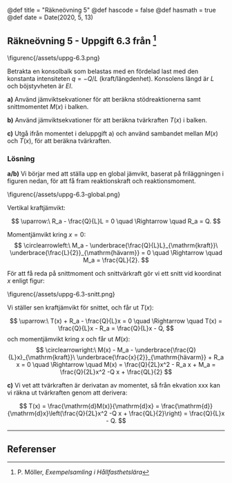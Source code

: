 @def title = "Räkneövning 5"
@def hascode = false
@def hasmath = true
@def date = Date(2020, 5, 13)

## Räkneövning 5 - Uppgift 6.3 från [^moller]

\figurenc{/assets/uppg-6.3.png}

Betrakta en konsolbalk som belastas med en fördelad last med den konstanta intensiteten $q = -Q/L$ (kraft/längdenhet). Konsolens längd är $L$ och böjstyvheten är $EI$.

**a)** Använd jämviktsekvationer för att beräkna stödreaktionerna samt snittmomentet $M(x)$ i balken.

**b)** Använd jämviktsekvationer för att beräkna tvärkraften $T(x)$ i balken.

**c)** Utgå ifrån momentet i deluppgift a) och använd sambandet mellan $M(x)$ och $T(x)$, för att beräkna tvärkraften.

### Lösning

**a/b)**
Vi börjar med att ställa upp en global jämvikt, baserat på friläggningen i figuren nedan, för att få fram reaktionskraft och reaktionsmoment.

\figurenc{/assets/uppg-6.3-global.png}

Vertikal kraftjämvikt:

$$
\uparrow:\ R_a - \frac{Q}{L}L = 0 \quad \Rightarrow \quad R_a = Q.
$$

Momentjämvikt kring $x = 0$:
$$
\circlearrowleft:\ M_a - \underbrace{\frac{Q}{L}L}_{\mathrm{kraft}}\ \underbrace{\frac{L}{2}}_{\mathrm{hävarm}} = 0 \quad \Rightarrow \quad M_a = \frac{QL}{2}.
$$

För att få reda på snittmoment och snittvärkraft gör vi ett snitt vid koordinat $x$ enligt figur:

\figurenc{/assets/uppg-6.3-snitt.png}

Vi ställer sen kraftjämvikt för snittet, och får ut $T(x)$:

$$
\uparrow:\ T(x) + R_a - \frac{Q}{L}x = 0 \quad \Rightarrow \quad T(x) = \frac{Q}{L}x - R_a = \frac{Q}{L}x - Q,
$$
och momentjämvikt kring $x$ och får ut $M(x)$:
$$
\circlearrowright:\ M(x) - M_a - \underbrace{\frac{Q}{L}x}_{\mathrm{kraft}}\ \underbrace{\frac{x}{2}}_{\mathrm{hävarm}} + R_a x = 0 \quad \Rightarrow \quad M(x) = \frac{Q}{2L}x^2 - R_a x + M_a = \frac{Q}{2L}x^2 -Q x + \frac{QL}{2}
$$

**c)** Vi vet att tvärkraften är derivatan av momentet, så från ekvation xxx kan vi räkna ut tvärkraften genom att derivera:

$$
T(x) = \frac{\mathrm{d}M(x)}{\mathrm{d}x} = \frac{\mathrm{d}}{\mathrm{d}x}\left(\frac{Q}{2L}x^2 -Q x + \frac{QL}{2}\right) =  \frac{Q}{L}x - Q.
$$

---

## Referenser

[^moller]: P. Möller, *Exempelsamling i Hållfasthetslära*
[^extra]: *Extra övningsexempel i hållfasthetslära för TME061*
